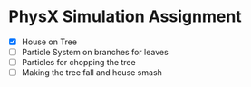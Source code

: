 PhysX Simulation Assignment 
=============
- [x] House on Tree
- [ ] Particle System on branches for leaves
- [ ] Particles for chopping the tree
- [ ] Making the tree fall and house smash
